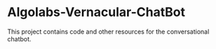 # Algolabs-Vernacular-ChatBot
This project contains code and other resources for the conversational chatbot.
